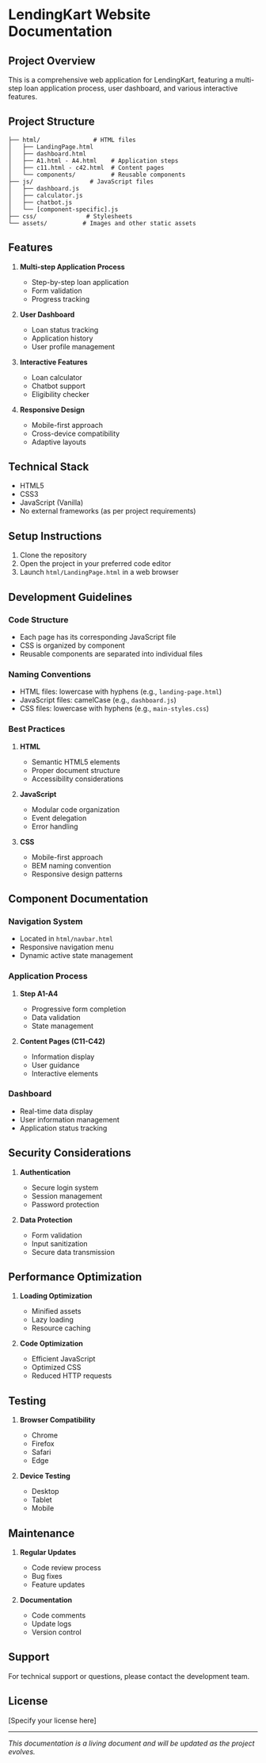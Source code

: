 # LendingKart Website Documentation

## Project Overview
This is a comprehensive web application for LendingKart, featuring a multi-step loan application process, user dashboard, and various interactive features.

## Project Structure
```
├── html/               # HTML files
│   ├── LandingPage.html
│   ├── dashboard.html
│   ├── A1.html - A4.html    # Application steps
│   ├── c11.html - c42.html  # Content pages
│   └── components/          # Reusable components
├── js/                # JavaScript files
│   ├── dashboard.js
│   ├── calculator.js
│   ├── chatbot.js
│   └── [component-specific].js
├── css/              # Stylesheets
└── assets/          # Images and other static assets
```

## Features
1. **Multi-step Application Process**
   - Step-by-step loan application
   - Form validation
   - Progress tracking

2. **User Dashboard**
   - Loan status tracking
   - Application history
   - User profile management

3. **Interactive Features**
   - Loan calculator
   - Chatbot support
   - Eligibility checker

4. **Responsive Design**
   - Mobile-first approach
   - Cross-device compatibility
   - Adaptive layouts

## Technical Stack
- HTML5
- CSS3
- JavaScript (Vanilla)
- No external frameworks (as per project requirements)

## Setup Instructions
1. Clone the repository
2. Open the project in your preferred code editor
3. Launch `html/LandingPage.html` in a web browser

## Development Guidelines

### Code Structure
- Each page has its corresponding JavaScript file
- CSS is organized by component
- Reusable components are separated into individual files

### Naming Conventions
- HTML files: lowercase with hyphens (e.g., `landing-page.html`)
- JavaScript files: camelCase (e.g., `dashboard.js`)
- CSS files: lowercase with hyphens (e.g., `main-styles.css`)

### Best Practices
1. **HTML**
   - Semantic HTML5 elements
   - Proper document structure
   - Accessibility considerations

2. **JavaScript**
   - Modular code organization
   - Event delegation
   - Error handling

3. **CSS**
   - Mobile-first approach
   - BEM naming convention
   - Responsive design patterns

## Component Documentation

### Navigation System
- Located in `html/navbar.html`
- Responsive navigation menu
- Dynamic active state management

### Application Process
1. **Step A1-A4**
   - Progressive form completion
   - Data validation
   - State management

2. **Content Pages (C11-C42)**
   - Information display
   - User guidance
   - Interactive elements

### Dashboard
- Real-time data display
- User information management
- Application status tracking

## Security Considerations
1. **Authentication**
   - Secure login system
   - Session management
   - Password protection

2. **Data Protection**
   - Form validation
   - Input sanitization
   - Secure data transmission

## Performance Optimization
1. **Loading Optimization**
   - Minified assets
   - Lazy loading
   - Resource caching

2. **Code Optimization**
   - Efficient JavaScript
   - Optimized CSS
   - Reduced HTTP requests

## Testing
1. **Browser Compatibility**
   - Chrome
   - Firefox
   - Safari
   - Edge

2. **Device Testing**
   - Desktop
   - Tablet
   - Mobile

## Maintenance
1. **Regular Updates**
   - Code review process
   - Bug fixes
   - Feature updates

2. **Documentation**
   - Code comments
   - Update logs
   - Version control

## Support
For technical support or questions, please contact the development team.

## License
[Specify your license here]

---

*This documentation is a living document and will be updated as the project evolves.* 